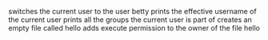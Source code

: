 switches the current user to the user betty
 prints the effective username of the current user
prints all the groups the current user is part of
creates an empty file called hello
adds execute permission to the owner of the file hello

